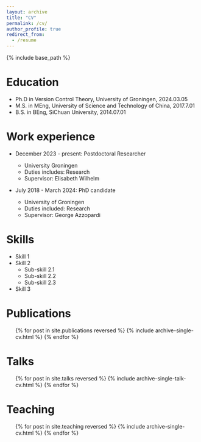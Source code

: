 ```yaml
---
layout: archive
title: "CV"
permalink: /cv/
author_profile: true
redirect_from:
  - /resume
---
```


{% include base_path %}

Education
======
* Ph.D in Version Control Theory, University of Groningen, 2024.03.05
* M.S. in MEng, University of Science and Technology of China, 2017.7.01
* B.S. in BEng, SiChuan University, 2014.07.01

Work experience
======
* December 2023 - present: Postdoctoral Researcher
  * University Groningen
  * Duties includes: Research
  * Supervisor: Elisabeth Wilhelm

* July 2018 - March 2024: PhD candidate
  * University of Groningen
  * Duties included: Research
  * Supervisor: George Azzopardi

  
Skills
======
* Skill 1
* Skill 2
  * Sub-skill 2.1
  * Sub-skill 2.2
  * Sub-skill 2.3
* Skill 3

Publications
======
  <ul>{% for post in site.publications reversed %}
    {% include archive-single-cv.html %}
  {% endfor %}</ul>
  
Talks
======
  <ul>{% for post in site.talks reversed %}
    {% include archive-single-talk-cv.html  %}
  {% endfor %}</ul>
  
Teaching
======
  <ul>{% for post in site.teaching reversed %}
    {% include archive-single-cv.html %}
  {% endfor %}</ul>
  
<!-- Service and leadership
======
* Currently signed in to 43 different slack teams -->
